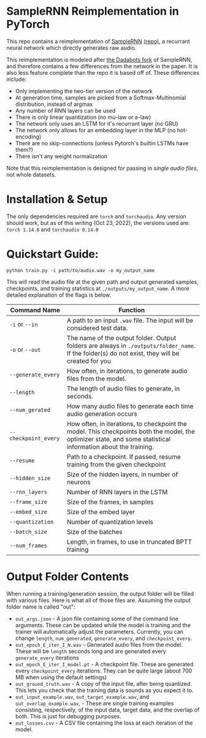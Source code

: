 # SampleRNN Reimplementation in PyTorch
This repo contains a reimplementation of [SampleRNN](https://arxiv.org/abs/1612.07837) [(repo)](https://github.com/soroushmehr/sampleRNN_ICLR2017), a recurrant neural network which directly generates raw audio.


This reimplementation is modeled after [the Dadabots fork](https://github.com/Cortexelus/dadabots_sampleRNN) of SampleRNN, and therefore contains a few differences from the network in the paper. It is also less feature complete than the repo it is based off of. These differences include:
- Only implementing the two-tier version of the network
- At generation time, samples are picked from a Softmax-Multinomial distribution, instead of argmax
- Any number of RNN layers can be used
- There is only linear quantization (no mu-law or a-law)
- The network only uses an LSTM for it's recurrant layer (no GRU)
- The network only allows for an embedding layer in the MLP (no hot-encoding)
- There are no skip-connections (unless Pytorch's builtin LSTMs have them?)
- There isn't any weight normalization

Note that this reimplementation is designed for passing in _single audio files_, not whole datasets.

# Installation & Setup
The only dependencies required are `torch` and `torchaudio`. Any version should work, but as of this
writing (Oct 23, 2022), the versions used are: `torch 1.14.0` and `torchaudio 0.14.0`

# Quickstart Guide:
```
python train.py -i path/to/audio.wav -o my_output_name
```
This will read the audio file at the given path and output generated samples, checkpoints, and training
statistics at `./outputs/my_output_name`. A more detailed explanation of the flags is below.

| Command Name   | Function      |
| -------------  | ------------- |
| `-i` or `--in` | A path to an input `.wav` file. The input will be considered test data. |
| `-o` or `--out`| The name of the output folder. Output folders are always in `./outputs/folder_name`. If the folder(s) do not exist, they will be created for you |
| `--generate_every` | How often, in iterations, to generate audio files from the model. |
| `--length`         | The length of audio files to generate, in seconds. |
| `--num_gerated`    | How many audio files to generate each time audio generation occurs |
| `--checkpoint_every` | How often, in iterations, to checkpoint the model. This checkpoints both the model, the optimizer state, and some statistical information about the training. |
| `--resume` | Path to a checkpoint. If passed, resume training from the given checkpoint |
| `--hidden_size` | Size of the hidden layers, in number of neurons |
| `--rnn_layers` | Number of RNN layers in the LSTM |
| `--frame_size` | Size of the frames, in samples |
| `--embed_size` | Size of the embed layer |
| `--quantization` | Number of quantization levels |
| `--batch_size` | Size of the batches |
| `--num_frames` | Length, in frames, to use in truncated BPTT training |

# Output Folder Contents
When running a training/generation session, the output folder will be filled with various files. Here is what all of those files are. Assuming the output folder name is called "out":

- `out_args.json` - A json file containing some of the command line arguments. These can be updated while the model is training and the trainer will automatically adjust the parameters. Currently, you can change `length`, `num_generated`, `generate_every`, and `checkpoint_every`.
- `out_epoch_E_iter_I_N.wav` - Generated audio files from the model. These will be `length` seconds long and are generated every `generate_every` iterations
- `out_epoch_E_iter_I_model.pt` - A checkpoint file. These are generated every `checkpoint_every` iterations. They can be quite large (about 700 MB when using the default settings)
- `out_ground_truth.wav` - A copy of the input file, after being quantized. This lets you check that the training data is sounds as you expect it to.
- `out_input_example.wav`,  `out_target_example.wav`, and `out_overlap_example.wav`, - These are single training examples consisting, respectively, of the input data, target data, and the overlap of both. This is just for debugging purposes.
- `out_losses.csv` - A CSV file containing the loss at each iteration of the model.
